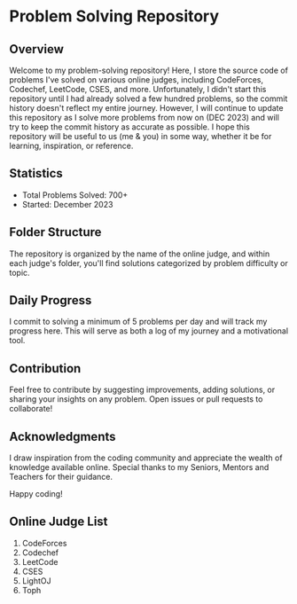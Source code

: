 # Problem Solving Repository

## Overview

Welcome to my problem-solving repository! Here, I store the source code of problems I've solved on various online judges, including CodeForces, Codechef, LeetCode, CSES, and more. Unfortunately, I didn't start this repository until I had already solved a few hundred problems, so the commit history doesn't reflect my entire journey. However, I will continue to update this repository as I solve more problems from now on (DEC 2023) and will try to keep the commit history as accurate as possible. I hope this repository will be useful to us (me & you) in some way, whether it be for learning, inspiration, or reference.

## Statistics

- Total Problems Solved: 700+
- Started: December 2023

## Folder Structure

The repository is organized by the name of the online judge, and within each judge's folder, you'll find solutions categorized by problem difficulty or topic.


## Daily Progress

I commit to solving a minimum of 5 problems per day and will track my progress here. This will serve as both a log of my journey and a motivational tool.

## Contribution

Feel free to contribute by suggesting improvements, adding solutions, or sharing your insights on any problem. Open issues or pull requests to collaborate!

## Acknowledgments

I draw inspiration from the coding community and appreciate the wealth of knowledge available online. Special thanks to my Seniors, Mentors and Teachers for their guidance.

Happy coding!

## Online Judge List
1. CodeForces
2. Codechef
3. LeetCode
4. CSES
5. LightOJ
6. Toph